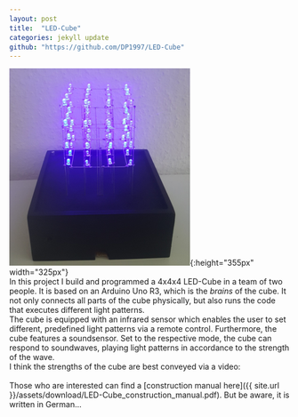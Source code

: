 ```yaml
---
layout: post
title:  "LED-Cube"
categories: jekyll update
github: "https://github.com/DP1997/LED-Cube"
---
```


![overview](/assets/images/LED-Cube1.PNG){:height="355px" width="325px"}<br>
In this project I build and programmed a 4x4x4 LED-Cube in a team of two people.
It is based on an Arduino Uno R3, which is the *brains* of the cube.
It not only connects all parts of the cube physically, but also runs the code that executes different light patterns.<br>
The cube is equipped with an infrared sensor which enables the user to set different, predefined light patterns via a remote control. Furthermore, the cube features a soundsensor. Set to the respective mode, the cube can respond to soundwaves, playing light patterns in accordance to the strength of the wave.<br>
I think the strengths of the cube are best conveyed via a video:<br>
<br>
Those who are interested can find a [construction manual here]({{ site.url }}/assets/download/LED-Cube_construction_manual.pdf). But be aware, it is written in German...
